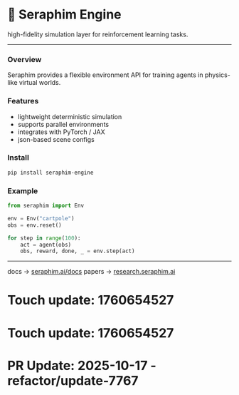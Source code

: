 # 🧠 **Seraphim Engine**

high-fidelity simulation layer for reinforcement learning tasks.

---

### Overview

Seraphim provides a flexible environment API for training agents in physics-like virtual worlds.

### Features

* lightweight deterministic simulation
* supports parallel environments
* integrates with PyTorch / JAX
* json-based scene configs

### Install

```bash
pip install seraphim-engine
```

### Example

```python
from seraphim import Env

env = Env("cartpole")
obs = env.reset()

for step in range(100):
    act = agent(obs)
    obs, reward, done, _ = env.step(act)
```

---

docs → [seraphim.ai/docs](https://seraphim.ai/docs)
papers → [research.seraphim.ai](https://research.seraphim.ai)

# Touch update: 1760654527

# Touch update: 1760654527

# PR Update: 2025-10-17 - refactor/update-7767
